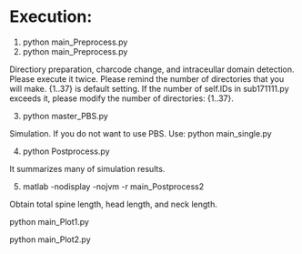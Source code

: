 # Execution:
1) python main_Preprocess.py
2) python main_Preprocess.py

Directiory preparation, charcode change, and intraceullar domain detection.
Please execute it twice.
Please remind the number of directories that you will make. 
{1..37} is default setting.
If the number of self.IDs in sub171111.py exceeds it,
please modify the number of directories: {1..37}.

3) python master_PBS.py

Simulation.
If you do not want to use PBS. Use:
python main_single.py

4) python Postprocess.py

It summarizes many of simulation results.

5) matlab -nodisplay -nojvm -r main_Postprocess2

Obtain total spine length, head length, and neck length. 

python main_Plot1.py

python main_Plot2.py



